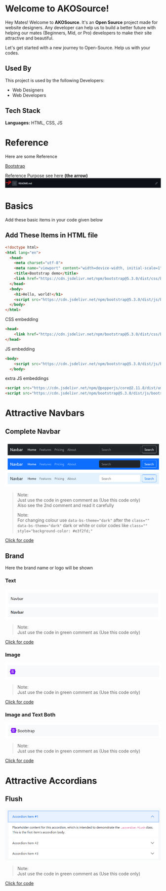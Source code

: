 # Welcome to AKOSource!

Hey Mates! Welcome to **AKOSource**. It's an **Open Source** project made for website designers. Any developer can help us to build a better future with helping our mates (Beginners, Mid, or Pro) developers to make their site attractive and beautiful.

Let's get started with a new journey to Open-Source. Help us with your codes.
## Used By

This project is used by the following Developers:

- Web Designers
- Web Developers


## Tech Stack

**Languages:** HTML, CSS, JS
# Reference

Here are some Reference

[Bootstrap](https://getbootstrap.com/docs/5.2/getting-started/introduction/)

Reference Purpose see here **(the arrow)**
<img src="./Reference/Reference.png" />


# Basics
Add these basic items in your code given below
## Add These Items in HTML file

```html
<!doctype html>
<html lang="en">
  <head>
    <meta charset="utf-8">
    <meta name="viewport" content="width=device-width, initial-scale=1">
    <title>Bootstrap demo</title>
    <link href="https://cdn.jsdelivr.net/npm/bootstrap@5.3.0/dist/css/bootstrap.min.css" rel="stylesheet" integrity="sha384-9ndCyUaIbzAi2FUVXJi0CjmCapSmO7SnpJef0486qhLnuZ2cdeRhO02iuK6FUUVM" crossorigin="anonymous">
  </head>
  <body>
    <h1>Hello, world!</h1>
    <script src="https://cdn.jsdelivr.net/npm/bootstrap@5.3.0/dist/js/bootstrap.bundle.min.js" integrity="sha384-geWF76RCwLtnZ8qwWowPQNguL3RmwHVBC9FhGdlKrxdiJJigb/j/68SIy3Te4Bkz" crossorigin="anonymous"></script>
  </body>
</html>
```

CSS embedding
```html
<head>
    <link href="https://cdn.jsdelivr.net/npm/bootstrap@5.3.0/dist/css/bootstrap.min.css" rel="stylesheet" integrity="sha384-9ndCyUaIbzAi2FUVXJi0CjmCapSmO7SnpJef0486qhLnuZ2cdeRhO02iuK6FUUVM" crossorigin="anonymous">
</head>
```

JS embedding

```html
<body>
    <script src="https://cdn.jsdelivr.net/npm/bootstrap@5.3.0/dist/js/bootstrap.bundle.min.js" integrity="sha384-geWF76RCwLtnZ8qwWowPQNguL3RmwHVBC9FhGdlKrxdiJJigb/j/68SIy3Te4Bkz" crossorigin="anonymous"></script>
  </body>
```

extra JS embeddings

```html
<script src="https://cdn.jsdelivr.net/npm/@popperjs/core@2.11.8/dist/umd/popper.min.js" integrity="sha384-I7E8VVD/ismYTF4hNIPjVp/Zjvgyol6VFvRkX/vR+Vc4jQkC+hVqc2pM8ODewa9r" crossorigin="anonymous"></script>
<script src="https://cdn.jsdelivr.net/npm/bootstrap@5.3.0/dist/js/bootstrap.min.js" integrity="sha384-fbbOQedDUMZZ5KreZpsbe1LCZPVmfTnH7ois6mU1QK+m14rQ1l2bGBq41eYeM/fS" crossorigin="anonymous"></script>
```

# Attractive Navbars

## Complete Navbar
<img src="./Navbars/pics/Nav_1.png" />

> Note: <br>
> Just use the code in green comment as (Use this code only) <br>
> Also see the 2nd comment and read it carefully
>
> Note: <br>
> For changing colour use `data-bs-theme="dark"` after the `class="" data-bs-theme="dark"` dark or white or color codes like `class="" style="background-color: #e3f2fd;"`

[Click for code](./Navbars/Navbar_1.html)

## Brand
Here the brand name or logo will be shown

### Text
<img src="./Navbars/pics/Nav_2_text.png" />

> Note: <br>
> Just use the code in green comment as (Use this code only) <br>

[Click for code](./Navbars/Navbar_2_brandtext.html)

### Image
<img src="./Navbars/pics/Nav_2_img.png" />

> Note: <br>
> Just use the code in green comment as (Use this code only) <br>

[Click for code](./Navbars/Navbar_2_brandimg.html)

### Image and Text Both
<img src="./Navbars/pics/Nav_2_imgtxt.png" />

> Note: <br>
> Just use the code in green comment as (Use this code only) <br>

[Click for code](./Navbars/Navbar_2_imgtext.html)

# Attractive Accordians

## Flush

<img src="./Accordians/Pics/Flush.png" />

> Note: <br>
> Just use the code in green comment as (Use this code only) <br>

[Click for code](./Accordians/flush.html)
